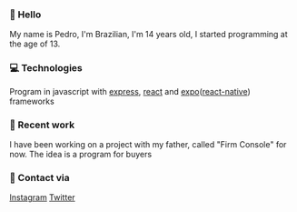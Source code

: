 ### 👋 Hello
My name is Pedro, I'm Brazilian, I'm 14 years old, I started programming at the age of 13.

### 💻 Technologies
Program in javascript with [express](https://expressjs.com), [react](https://reactjs.org/) and [expo](https://expo.io/)([react-native](https://reactnative.dev/)) frameworks

### 🧡 Recent work
I have been working on a project with my father, called "Firm Console" for now. The idea is a program for buyers

### 📱 Contact via
[Instagram](https://instagram.com/pedrinho.lemes)
[Twitter](https://twitter.com/pedrinho_lemes)
